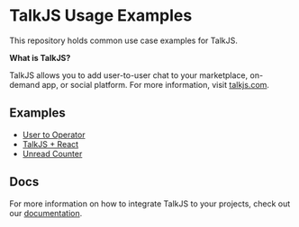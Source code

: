 # TalkJS Usage Examples

This repository holds common use case examples for TalkJS. 

**What is TalkJS?**

TalkJS allows you to add user-to-user chat to your marketplace, on-demand app, or social platform. For more information, visit [talkjs.com](https://talkjs.com/?ref=jssdk-npm-readme).

## Examples

- [User to Operator](./user-to-operator)
- [TalkJS + React](./react)
- [Unread Counter](./unreads)

## Docs

For more information on how to integrate TalkJS to your projects, check out our [documentation](https://talkjs.com/docs/?ref=gh-example-readme).
